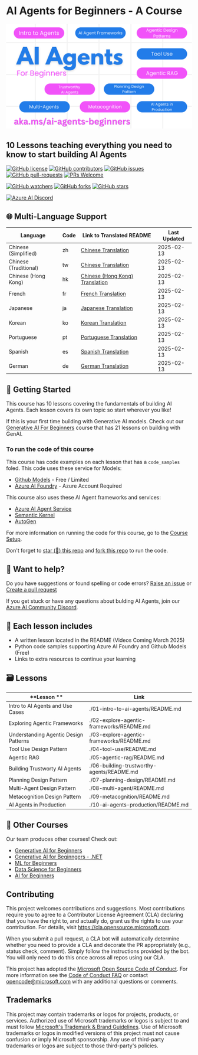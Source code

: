 # AI Agents for Beginners - A Course

![Generative AI For Beginners](./images/repo-thumbnail.png?WT.mc_id=academic-105485-koreyst)

## 10 Lessons teaching everything you need to know to start building AI Agents

[![GitHub license](https://img.shields.io/github/license/microsoft/ai-agents-for-beginners.svg)](https://github.com/microsoft/ai-agents-for-beginners/blob/master/LICENSE?WT.mc_id=academic-105485-koreyst)
[![GitHub contributors](https://img.shields.io/github/contributors/microsoft/ai-agents-for-beginners.svg)](https://GitHub.com/microsoft/ai-agents-for-beginners/graphs/contributors/?WT.mc_id=academic-105485-koreyst)
[![GitHub issues](https://img.shields.io/github/issues/microsoft/ai-agents-for-beginners.svg)](https://GitHub.com/microsoft/ai-agents-for-beginners/issues/?WT.mc_id=academic-105485-koreyst)
[![GitHub pull-requests](https://img.shields.io/github/issues-pr/microsoft/ai-agents-for-beginners.svg)](https://GitHub.com/microsoft/ai-agents-for-beginners/pulls/?WT.mc_id=academic-105485-koreyst)
[![PRs Welcome](https://img.shields.io/badge/PRs-welcome-brightgreen.svg?style=flat-square)](http://makeapullrequest.com?WT.mc_id=academic-105485-koreyst)

[![GitHub watchers](https://img.shields.io/github/watchers/microsoft/ai-agents-for-beginners.svg?style=social&label=Watch)](https://GitHub.com/microsoft/ai-agents-for-beginners/watchers/?WT.mc_id=academic-105485-koreyst)
[![GitHub forks](https://img.shields.io/github/forks/microsoft/ai-agents-for-beginners.svg?style=social&label=Fork)](https://GitHub.com/microsoft/ai-agents-for-beginners/network/?WT.mc_id=academic-105485-koreyst)
[![GitHub stars](https://img.shields.io/github/stars/microsoft/ai-agents-for-beginners.svg?style=social&label=Star)](https://GitHub.com/microsoft/ai-agents-for-beginners/stargazers/?WT.mc_id=academic-105485-koreyst)

[![Azure AI Discord](https://dcbadge.limes.pink/api/server/kzRShWzttr)](https://discord.gg/kzRShWzttr)

## 🌐 Multi-Language Support

| Language             | Code | Link to Translated README                               | Last Updated |
|----------------------|------|---------------------------------------------------------|--------------|
| Chinese (Simplified) | zh   | [Chinese Translation](./translations/zh/README.md)      | 2025-02-13   |
| Chinese (Traditional)| tw   | [Chinese Translation](./translations/tw/README.md)      | 2025-02-13   |
| Chinese (Hong Kong)  | hk   | [Chinese (Hong Kong) Translation](./translations/hk/README.md) | 2025-02-13   |
| French               | fr   | [French Translation](./translations/fr/README.md)       | 2025-02-13   |
| Japanese             | ja   | [Japanese Translation](./translations/ja/README.md)     | 2025-02-13   |
| Korean               | ko   | [Korean Translation](./translations/ko/README.md)       | 2025-02-13   |
| Portuguese           | pt   | [Portuguese Translation](./translations/pt/README.md)   | 2025-02-13   |
| Spanish              | es   | [Spanish Translation](./translations/es/README.md)      | 2025-02-13   |
| German               | de   | [German Translation](./translations/de/README.md)       | 2025-02-13   |


## 🌱 Getting Started

This course has 10 lessons covering the fundamentals of building AI Agents. Each lesson covers its own topic so start wherever you like!

If this is your first time building with Generative AI models. Check out our [Generative AI For Beginners](https://aka.ms/genai-beginners) course that has 21 lessons on building with GenAI.

### To run the code of this course

This course has code examples on each lesson that has a `code_samples` foled. This code uses these service for Models:

- [Github Models](https://aka.ms/ai-agents-beginners/github-models) - Free / Limited
- [Azure AI Foundry](https://aka.ms/ai-agents-beginners/ai-foundry) - Azure Account Required

This course also uses these AI Agent frameworks and services:

- [Azure AI Agent Service](https://aka.ms/ai-agents-beginners/ai-agent-service)
- [Semantic Kernel](https://aka.ms/ai-agents-beginners/semantic-kernel)
- [AutoGen](https://aka.ms/ai-agents/autogen)

For more information on running the code for this course, go to the [Course Setup](./00-course-setup/README.md).

Don't forget to [star (🌟) this repo](https://docs.github.com/en/get-started/exploring-projects-on-github/saving-repositories-with-stars?WT.mc_id=academic-105485-koreyst) and [fork this repo](https://github.com/microsoft/ai-agents-for-beginners/fork) to run the code.

## 🙏 Want to help?

Do you have suggestions or found spelling or code errors? [Raise an issue](https://github.com/microsoft/ai-agents-for-beginners/issues?WT.mc_id=academic-105485-koreyst) or [Create a pull request](https://github.com/microsoft/ai-agents-for-beginners/pulls?WT.mc_id=academic-105485-koreyst)

If you get stuck or have any questions about bulding AI Agents, join our [Azure AI Community Discord](https://discord.gg/kzRShWzttr).

## 📂 Each lesson includes

- A written lesson located in the README (Videos Coming March 2025)
- Python code samples supporting Azure AI Foundry and Github Models (Free)
- Links to extra resources to continue your learning

## 🗃️ Lessons

| **Lesson **                            | **Link**                                   |
|----------------------------------------|--------------------------------------------|
| Intro to AI Agents and Use Cases       | ./01-intro-to-ai-agents/README.md          |
| Exploring Agentic Frameworks           | ./02-explore-agentic-frameworks/README.md  |
| Understanding Agentic Design Patterns  | ./03-explore-agentic-frameworks/README.md  |
| Tool Use Design Pattern                | ./04-tool-use/README.md                    |
| Agentic RAG                            | ./05-agentic-rag/README.md                 |
| Building Trustworty AI Agents          | ./06-building-trustworthy-agents/README.md |
| Planning Design Pattern                | ./07-planning-design/README.md             |
| Multi-Agent Design Pattern             | ./08-multi-agent/README.md                 |
| Metacognition Design Pattern           | ./09-metacognition/README.md               |
| AI Agents in Production                | ./10-ai-agents-production/README.md        |

## 🎒 Other Courses

Our team produces other courses! Check out:

- [Generative AI for Beginners](https://aka.ms/genai-beginners)
- [Generative AI for Beginngers - .NET](https://aka.ms/genainet)
- [ML for Beginners](https://aka.ms/ml-beginners?WT.mc_id=academic-105485-koreyst)
- [Data Science for Beginners](https://aka.ms/datascience-beginners?WT.mc_id=academic-105485-koreyst)
- [AI for Beginners](https://aka.ms/ai-beginners?WT.mc_id=academic-105485-koreyst)

## Contributing

This project welcomes contributions and suggestions.  Most contributions require you to agree to a
Contributor License Agreement (CLA) declaring that you have the right to, and actually do, grant us
the rights to use your contribution. For details, visit <https://cla.opensource.microsoft.com>.

When you submit a pull request, a CLA bot will automatically determine whether you need to provide
a CLA and decorate the PR appropriately (e.g., status check, comment). Simply follow the instructions
provided by the bot. You will only need to do this once across all repos using our CLA.

This project has adopted the [Microsoft Open Source Code of Conduct](https://opensource.microsoft.com/codeofconduct/).
For more information see the [Code of Conduct FAQ](https://opensource.microsoft.com/codeofconduct/faq/) or
contact [opencode@microsoft.com](mailto:opencode@microsoft.com) with any additional questions or comments.

## Trademarks

This project may contain trademarks or logos for projects, products, or services. Authorized use of Microsoft
trademarks or logos is subject to and must follow
[Microsoft's Trademark & Brand Guidelines](https://www.microsoft.com/legal/intellectualproperty/trademarks/usage/general).
Use of Microsoft trademarks or logos in modified versions of this project must not cause confusion or imply Microsoft sponsorship.
Any use of third-party trademarks or logos are subject to those third-party's policies.
